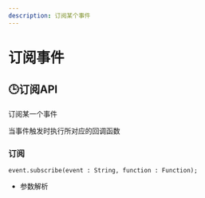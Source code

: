 ```yaml
---
description: 订阅某个事件
---
```


# 订阅事件

## 🕒订阅API

订阅某一个事件

当事件触发时执行所对应的回调函数

### 订阅

```text
event.subscribe(event : String, function : Function);
```

* 参数解析

  


### 



